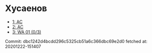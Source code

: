 # Хусаенов
- [1: AC](1.md)
- [2: AC](2.md)
- [3: WA 01 (0/3)](3.md)

Commit: dbc1242d4bcdd296c5325cb51a6c366dbc69e2d0
 fetched at: 20201222-151407
